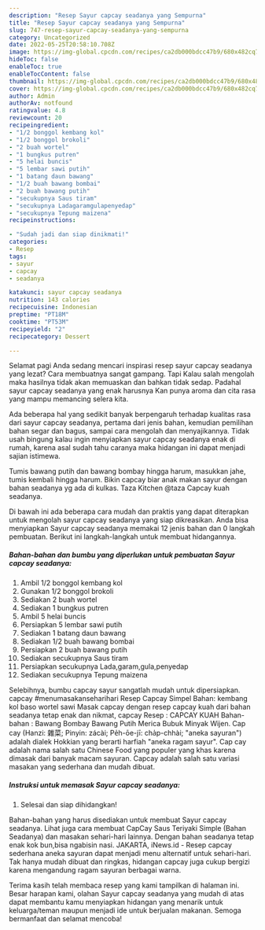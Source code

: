 ```yaml
---
description: "Resep Sayur capcay seadanya yang Sempurna"
title: "Resep Sayur capcay seadanya yang Sempurna"
slug: 747-resep-sayur-capcay-seadanya-yang-sempurna
category: Uncategorized
date: 2022-05-25T20:58:10.708Z
image: https://img-global.cpcdn.com/recipes/ca2db000bdcc47b9/680x482cq70/sayur-capcay-seadanya-foto-resep-utama.jpg
hideToc: false
enableToc: true
enableTocContent: false
thumbnail: https://img-global.cpcdn.com/recipes/ca2db000bdcc47b9/680x482cq70/sayur-capcay-seadanya-foto-resep-utama.jpg
cover: https://img-global.cpcdn.com/recipes/ca2db000bdcc47b9/680x482cq70/sayur-capcay-seadanya-foto-resep-utama.jpg
author: Admin
authorAv: notfound
ratingvalue: 4.8
reviewcount: 20
recipeingredient:
- "1/2 bonggol kembang kol"
- "1/2 bonggol brokoli"
- "2 buah wortel"
- "1 bungkus putren"
- "5 helai buncis"
- "5 lembar sawi putih"
- "1 batang daun bawang"
- "1/2 buah bawang bombai"
- "2 buah bawang putih"
- "secukupnya Saus tiram"
- "secukupnya Ladagaramgulapenyedap"
- "secukupnya Tepung maizena"
recipeinstructions:

- "Sudah jadi dan siap dinikmati!"
categories:
- Resep
tags:
- sayur
- capcay
- seadanya

katakunci: sayur capcay seadanya 
nutrition: 143 calories
recipecuisine: Indonesian
preptime: "PT18M"
cooktime: "PT53M"
recipeyield: "2"
recipecategory: Dessert

---
```



Selamat pagi Anda sedang mencari inspirasi resep sayur capcay seadanya yang lezat? Cara membuatnya sangat gampang. Tapi Kalau salah mengolah maka hasilnya tidak akan memuaskan dan bahkan tidak sedap. Padahal sayur capcay seadanya yang enak harusnya Kan punya aroma dan cita rasa yang mampu memancing selera kita.


Ada beberapa hal yang sedikit banyak berpengaruh terhadap kualitas rasa dari sayur capcay seadanya, pertama dari jenis bahan, kemudian pemilihan bahan segar dan bagus, sampai cara mengolah dan menyajikannya. Tidak usah bingung kalau ingin menyiapkan sayur capcay seadanya enak di rumah, karena asal sudah tahu caranya maka hidangan ini dapat menjadi sajian istimewa.

Tumis bawang putih dan bawang bombay hingga harum, masukkan jahe, tumis kembali hingga harum. Bikin capcay biar anak makan sayur dengan bahan seadanya yg ada di kulkas. Taza Kitchen @taza Capcay kuah seadanya.


Di bawah ini ada beberapa cara mudah dan praktis yang dapat diterapkan untuk mengolah sayur capcay seadanya yang siap dikreasikan. Anda bisa menyiapkan Sayur capcay seadanya memakai 12 jenis bahan dan 0 langkah pembuatan. Berikut ini langkah-langkah untuk membuat hidangannya.

<!--inarticleads1-->

##### Bahan-bahan dan bumbu yang diperlukan untuk pembuatan Sayur capcay seadanya:

1. Ambil 1/2 bonggol kembang kol
1. Gunakan 1/2 bonggol brokoli
1. Sediakan 2 buah wortel
1. Sediakan 1 bungkus putren
1. Ambil 5 helai buncis
1. Persiapkan 5 lembar sawi putih
1. Sediakan 1 batang daun bawang
1. Sediakan 1/2 buah bawang bombai
1. Persiapkan 2 buah bawang putih
1. Sediakan secukupnya Saus tiram
1. Persiapkan secukupnya Lada,garam,gula,penyedap
1. Sediakan secukupnya Tepung maizena


Selebihnya, bumbu capcay sayur sangatlah mudah untuk dipersiapkan. capcay #menumasakanseharihari Resep Capcay Simpel Bahan: kembang kol baso wortel sawi Masak capcay dengan resep capcay kuah dari bahan seadanya tetap enak dan nikmat, capcay Resep : CAPCAY KUAH Bahan-bahan : Bawang Bombay Bawang Putih Merica Bubuk Minyak Wijen. Cap cay (Hanzi: 雜菜; Pinyin: zácài; Pe̍h-ōe-jī: cha̍p-chhài; &#34;aneka sayuran&#34;) adalah dialek Hokkian yang berarti harfiah &#34;aneka ragam sayur&#34;. Cap cay adalah nama salah satu Chinese Food yang populer yang khas karena dimasak dari banyak macam sayuran. Capcay adalah salah satu variasi masakan yang sederhana dan mudah dibuat. 

<!--inarticleads2-->

##### Instruksi untuk memasak Sayur capcay seadanya:


1. Selesai dan siap dihidangkan!

Bahan-bahan yang harus disediakan untuk membuat Sayur capcay seadanya. Lihat juga cara membuat CapCay Saus Teriyaki Simple (Bahan Seadanya) dan masakan sehari-hari lainnya. Dengan bahan seadanya tetap enak kok bun,bisa ngabisin nasi. JAKARTA, iNews.id - Resep capcay sederhana aneka sayuran dapat menjadi menu alternatif untuk sehari-hari. Tak hanya mudah dibuat dan ringkas, hidangan capcay juga cukup bergizi karena mengandung ragam sayuran berbagai warna. 

Terima kasih telah membaca resep yang kami tampilkan di halaman ini. Besar harapan kami, olahan Sayur capcay seadanya yang mudah di atas dapat membantu kamu menyiapkan hidangan yang menarik untuk keluarga/teman maupun menjadi ide untuk berjualan makanan. Semoga bermanfaat dan selamat mencoba!
